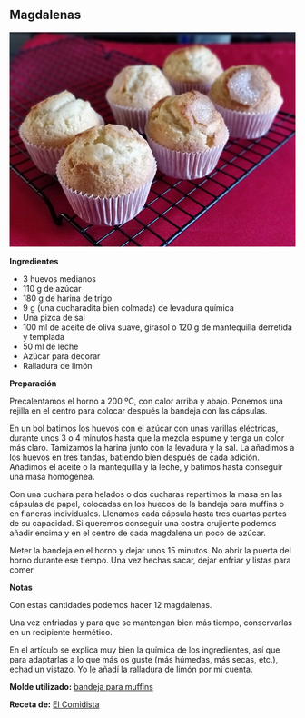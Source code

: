 ## Magdalenas

![Magdalenas](../../uploads/images/magdalenas.jpg "Magdalenas")

**Ingredientes**

- 3 huevos medianos
- 110 g de azúcar
- 180 g de harina de trigo
- 9 g (una cucharadita bien colmada) de levadura química
- Una pizca de sal
- 100 ml de aceite de oliva suave, girasol o 120 g de mantequilla derretida y templada
- 50 ml de leche
- Azúcar para decorar
- Ralladura de limón

**Preparación**

Precalentamos el horno a 200 ºC, con calor arriba y abajo. Ponemos una rejilla en el centro para colocar después la bandeja con las cápsulas.

En un bol batimos los huevos con el azúcar con unas varillas eléctricas, durante unos 3 o 4 minutos hasta que la mezcla espume y tenga un color más claro. Tamizamos la harina junto con la levadura y la sal. La añadimos a los huevos en tres tandas, batiendo bien después de cada adición. Añadimos el aceite o la mantequilla y la leche, y batimos hasta conseguir una masa homogénea.

Con una cuchara para helados o dos cucharas repartimos la masa en las cápsulas de papel, colocadas en los huecos de la bandeja para muffins o en flaneras individuales. Llenamos cada cápsula hasta tres cuartas partes de su capacidad. Si queremos conseguir una costra crujiente podemos añadir encima y en el centro de cada magdalena un poco de azúcar.

Meter la bandeja en el horno y dejar unos 15 minutos. No abrir la puerta del horno durante ese tiempo. Una vez hechas sacar, dejar enfriar y listas para comer.

**Notas**

Con estas cantidades podemos hacer 12 magdalenas.

Una vez enfriadas y para que se mantengan bien más tiempo, conservarlas en un recipiente hermético.

En el artículo se explica muy bien la química de los ingredientes, así que para adaptarlas a lo que más os guste (más húmedas, más secas, etc.), echad un vistazo. Yo le añadí la ralladura de limón por mi cuenta.

**Molde utilizado:** [bandeja para muffins](../../moldes-y-utensilios.md)

**Receta de:** [El Comidista](https://elcomidista.elpais.com/elcomidista/2016/04/14/receta/1460639256_878979.html)
